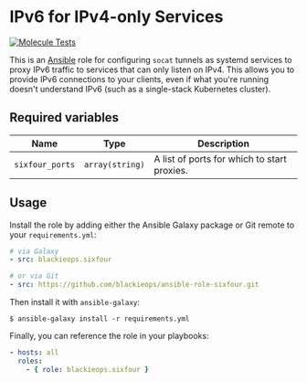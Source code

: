 # IPv6 for IPv4-only Services

[![Molecule Tests](https://github.com/blackieops/ansible-role-sixfour/actions/workflows/test.yml/badge.svg)](https://github.com/blackieops/ansible-role-sixfour/actions/workflows/test.yml)

This is an [Ansible][ansible] role for configuring `socat` tunnels as systemd
services to proxy IPv6 traffic to services that can only listen on IPv4. This
allows you to provide IPv6 connections to your clients, even if what you're
running doesn't understand IPv6 (such as a single-stack Kubernetes cluster).

[ansible]: https://ansible.com

## Required variables

| **Name** | **Type** | **Description**
| -------- | -------- | ---------------
| `sixfour_ports` | `array(string)` | A list of ports for which to start proxies.

## Usage

Install the role by adding either the Ansible Galaxy package or Git remote to
your `requirements.yml`:

```yaml
# via Galaxy
- src: blackieops.sixfour

# or via Git
- src: https://github.com/blackieops/ansible-role-sixfour.git
```

Then install it with `ansible-galaxy`:

```
$ ansible-galaxy install -r requirements.yml
```

Finally, you can reference the role in your playbooks:

```yaml
- hosts: all
  roles:
    - { role: blackieops.sixfour }
```
